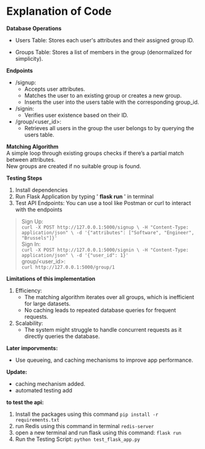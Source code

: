 # Explanation of Code  

**Database Operations**  
- Users Table:  Stores each user's attributes and their assigned group ID.

- Groups Table:  Stores a list of members in the group (denormalized for simplicity).  

**Endpoints**  
- /signup:  
  - Accepts user attributes.  
  - Matches the user to an existing group or creates a new group.  
  - Inserts the user into the users table with the corresponding group_id.  
- /signin:  
  - Verifies user existence based on their ID.  
- /group/<user_id>:  
  - Retrieves all users in the group the user belongs to by querying the users table.  
  
**Matching Algorithm**  
A simple loop through existing groups checks if there’s a partial match between attributes.  
New groups are created if no suitable group is found.  

**Testing Steps**
1. Install dependencies
2. Run Flask Application by typing ' **flask run** ' in terminal
3. Test API Endpoints:
You can use a tool like Postman or curl to interact with the endpoints
>Sign Up:  
`curl -X POST http://127.0.0.1:5000/signup \
-H "Content-Type: application/json" \
-d '{"attributes": ["Software", "Engineer", "Brussels"]}'`  
>Sign In:  
`curl -X POST http://127.0.0.1:5000/signin \
-H "Content-Type: application/json" \
-d '{"user_id": 1}'`  
>group/<user_id>:  
`curl http://127.0.0.1:5000/group/1`  

**Limitations of this implementation**
1. Efficiency:
   - The matching algorithm iterates over all groups, which is inefficient for large datasets.  
   - No caching leads to repeated database queries for frequent requests.  
3. Scalability:
   - The system might struggle to handle concurrent requests as it directly queries the database.
  
**Later imporvments:**  
- Use queueing, and caching mechanisms to improve app performance.

**Update:**  
- caching mechanism added.
- automated testing add  

**to test the api:**  
1. Install the packages using this command `pip install -r requirements.txt`  
2. run Redis using this command in terminal `redis-server`
3. open a new terminal and run flask using this command: `flask run`
4. Run the Testing Script: `python test_flask_app.py`  
